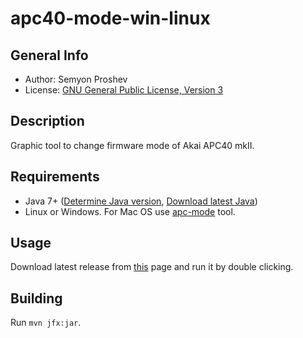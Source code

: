 # apc40-mode-win-linux

## General Info

* Author: Semyon Proshev
* License: [GNU General Public License, Version 3](http://www.gnu.org/licenses/gpl.txt)

## Description

Graphic tool to change firmware mode of Akai APC40 mkII.

## Requirements

* Java 7+ ([Determine Java version](http://www.wikihow.com/Determine-Java-Version), [Download latest Java](http://java.com/download))
* Linux or Windows. For Mac OS use [apc-mode](https://github.com/tunecrew/apc40-mode) tool.

## Usage

Download latest release from [this](https://github.com/sproshev/apc40-mode-win-linux/releases) page and run it by double clicking.

## Building

Run `mvn jfx:jar`.
